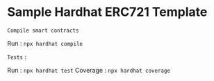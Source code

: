 # Sample Hardhat ERC721 Template 

``` Compile smart contracts ``` 

Run : ``` npx hardhat compile ``` 

``` Tests ``` :

Run : ``` npx hardhat test ``` 
Coverage : ``` npx hardhat coverage ``` 


